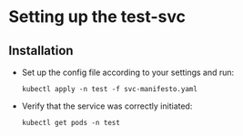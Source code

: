 # Setting up the test-svc

## Installation

* Set up the config file according to your settings and run:
  ```console
  kubectl apply -n test -f svc-manifesto.yaml
  ```

* Verify that the service was correctly initiated:
  ```console
  kubectl get pods -n test
  ```
  
